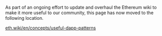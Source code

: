 As part of an ongoing effort to update and overhaul the Ethereum wiki to make it more useful to our community, this page has now moved to the following location.

[eth.wiki/en/concepts/useful-dapp-patterns](https://eth.wiki/en/concepts/useful-dapp-patterns)
